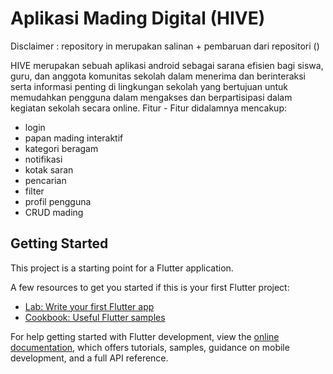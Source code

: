 # Aplikasi Mading Digital (HIVE)

Disclaimer : repository in merupakan salinan + pembaruan dari repositori ()

HIVE merupakan sebuah aplikasi android sebagai sarana efisien bagi siswa, guru, dan anggota komunitas sekolah dalam menerima dan berinteraksi serta informasi penting di lingkungan sekolah yang bertujuan untuk memudahkan pengguna dalam mengakses dan berpartisipasi dalam kegiatan sekolah secara online.
Fitur - Fitur didalamnya mencakup:
- login
- papan mading interaktif
- kategori beragam
- notifikasi
- kotak saran
- pencarian
- filter
- profil pengguna
- CRUD mading

## Getting Started

This project is a starting point for a Flutter application.

A few resources to get you started if this is your first Flutter project:

- [Lab: Write your first Flutter app](https://docs.flutter.dev/get-started/codelab)
- [Cookbook: Useful Flutter samples](https://docs.flutter.dev/cookbook)

For help getting started with Flutter development, view the
[online documentation](https://docs.flutter.dev/), which offers tutorials,
samples, guidance on mobile development, and a full API reference.

